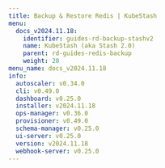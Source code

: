 ```yaml
---
title: Backup & Restore Redis | KubeStash
menu:
  docs_v2024.11.18:
    identifier: guides-rd-backup-stashv2
    name: KubeStash (aka Stash 2.0)
    parent: rd-guides-redis-backup
    weight: 20
menu_name: docs_v2024.11.18
info:
  autoscaler: v0.34.0
  cli: v0.49.0
  dashboard: v0.25.0
  installer: v2024.11.18
  ops-manager: v0.36.0
  provisioner: v0.49.0
  schema-manager: v0.25.0
  ui-server: v0.25.0
  version: v2024.11.18
  webhook-server: v0.25.0
---
```


